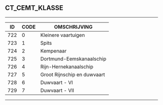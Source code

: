 ## CT_CEMT_KLASSE

***

|ID                              	|CODE          	|OMSCHRIJVING|
|------                          	|----          	|-----    |
|722|0|Kleinere vaartuigen|
|723|1|Spits|
|724|2|Kempenaar|
|725|3|Dortmund-Eemskanaalschip|
|726|4|Rijn-Hernekanaalschip|
|727|5|Groot Rijnschip en duwvaart|
|728|6|Duwvaart - VI|
|729|7|Duwvaart - VII|


***
